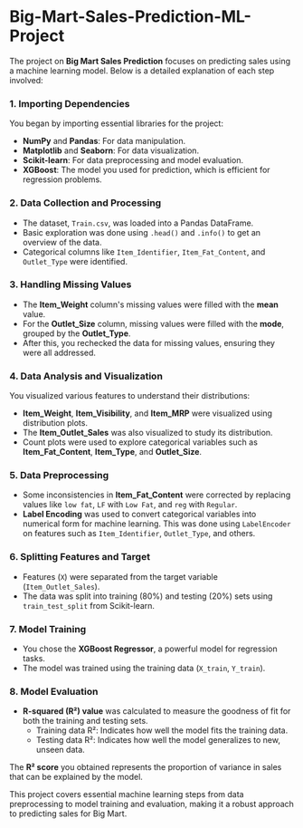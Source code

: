 # Big-Mart-Sales-Prediction-ML-Project
The project on **Big Mart Sales Prediction** focuses on predicting sales using a machine learning model. Below is a detailed explanation of each step involved:

### 1. **Importing Dependencies**
   You began by importing essential libraries for the project:
   - **NumPy** and **Pandas**: For data manipulation.
   - **Matplotlib** and **Seaborn**: For data visualization.
   - **Scikit-learn**: For data preprocessing and model evaluation.
   - **XGBoost**: The model you used for prediction, which is efficient for regression problems.
   
### 2. **Data Collection and Processing**
   - The dataset, `Train.csv`, was loaded into a Pandas DataFrame.
   - Basic exploration was done using `.head()` and `.info()` to get an overview of the data.
   - Categorical columns like `Item_Identifier`, `Item_Fat_Content`, and `Outlet_Type` were identified.

### 3. **Handling Missing Values**
   - The **Item_Weight** column's missing values were filled with the **mean** value.
   - For the **Outlet_Size** column, missing values were filled with the **mode**, grouped by the **Outlet_Type**.
   - After this, you rechecked the data for missing values, ensuring they were all addressed.

### 4. **Data Analysis and Visualization**
   You visualized various features to understand their distributions:
   - **Item_Weight**, **Item_Visibility**, and **Item_MRP** were visualized using distribution plots.
   - The **Item_Outlet_Sales** was also visualized to study its distribution.
   - Count plots were used to explore categorical variables such as **Item_Fat_Content**, **Item_Type**, and **Outlet_Size**.

### 5. **Data Preprocessing**
   - Some inconsistencies in **Item_Fat_Content** were corrected by replacing values like `low fat`, `LF` with `Low Fat`, and `reg` with `Regular`.
   - **Label Encoding** was used to convert categorical variables into numerical form for machine learning. This was done using `LabelEncoder` on features such as `Item_Identifier`, `Outlet_Type`, and others.

### 6. **Splitting Features and Target**
   - Features (`X`) were separated from the target variable (`Item_Outlet_Sales`).
   - The data was split into training (80%) and testing (20%) sets using `train_test_split` from Scikit-learn.

### 7. **Model Training**
   - You chose the **XGBoost Regressor**, a powerful model for regression tasks.
   - The model was trained using the training data (`X_train`, `Y_train`).

### 8. **Model Evaluation**
   - **R-squared (R²) value** was calculated to measure the goodness of fit for both the training and testing sets.
     - Training data R²: Indicates how well the model fits the training data.
     - Testing data R²: Indicates how well the model generalizes to new, unseen data.

   The **R² score** you obtained represents the proportion of variance in sales that can be explained by the model.

This project covers essential machine learning steps from data preprocessing to model training and evaluation, making it a robust approach to predicting sales for Big Mart.
